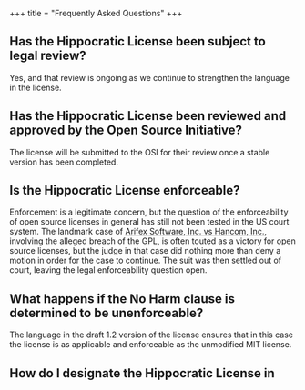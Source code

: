 +++
title = "Frequently Asked Questions"
+++

## Has the Hippocratic License been subject to legal review?
Yes, and that review is ongoing as we continue to strengthen the language in the
license.

## Has the Hippocratic License been reviewed and approved by the Open Source Initiative?
The license will be submitted to the OSI for their review once a stable version
has been completed.

## Is the Hippocratic License enforceable?
Enforcement is a legitimate concern, but the question of the enforceability of
open source licenses in general has still not been tested in the US court
system. The landmark case of [Arifex Software, Inc. vs Hancom, Inc.](https://www.synopsys.com/blogs/software-security/breach-gpl-license-breach-contract/), involving the alleged breach of the GPL,
is often touted as a victory for open source licenses, but the judge in that case
did nothing more than deny a motion in order for the case to continue. The suit
was then settled out of court, leaving the legal enforceability question open.

## What happens if the No Harm clause is determined to be unenforceable?
The language in the draft 1.2 version of the license ensures that in this case
the license is as applicable and enforceable as the unmodified MIT license.

## How do I designate the Hippocratic License in
